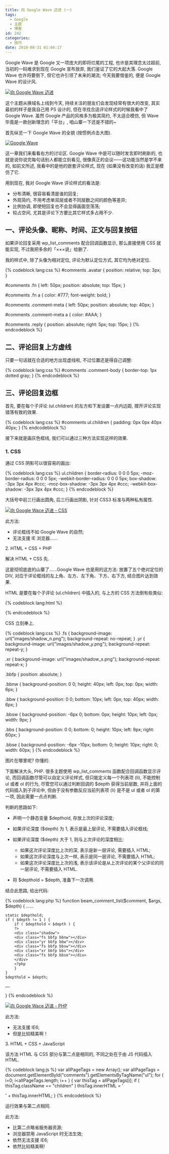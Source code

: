 ```yaml
---
title: 向 Google Wave 迈进 (一)
tags:
  - Google
  - 主题
  - 博客
id: 242
categories:
  - 技巧
date: 2010-08-31 01:04:17
---
```


Google Wave 是 Google 又一项庞大的即将烂尾的工程, 也许是其理念太过超前, 当初的一码难求到现在 Google 宣布放弃, 我们鉴证了它的大起大落. Google Wave 也许将要倒下, 但它也许引领了未来的潮流; 今天我要借鉴的, 便是 Google Wave 的设计风.

[![向 Google Wave 迈进](//img.beamnote.com/2010/forward-to-the-google-wave.png)](//img.beamnote.com/2010/forward-to-the-google-wave.png)<!-- more -->

这个主题从换域名上线到今天, 持续关注的朋友们会发现经常有很大的改变, 其实最初的样子是我自己用 PS 设计的, 但在寻找合适评论样式的时候我看中了 Google Wave. 虽然 Google 产品的风格多为极其简约, 不太适合模仿, 但 Wave 毕竟是一款创新理念的「平台」, 咱山寨一下还是不错的~

首先纵览一下 Google Wave 的全貌 (按惯例点击大图).

[![Google Wave](//img.beamnote.com/2010/google-wave.png)](//img.beamnote.com/2010/google-wave.png)

这一章我们来看看右方的讨论区. Google Wave 中是可以随时发言即时刷新的, 也就是说你说完每句话别人都能立刻看见, 很像真正的会议——这功能当然是学不来的, 如前文所述, 我看中的是他的嵌套评论样式, 现在 (如果没有改变的话) 我正是模仿了它.

用到现在, 我对 Google Wave 评论样式的看法是:

* 分布清晰, 很容易看清是谁的回复;
* 外观简约, 不用考虑单双层或者不同层数之间的颜色等差异;
* 比例协调, 即使短回复也不会显得画面空荡荡;
* 较占空间, 尤其是评论下方要比其它样式多占用不少.

## 一、评论头像、昵称、时间、正文与回复按钮

如果评论回复采用 wp_list_comments 配合回调函数显示, 那么直接使用 CSS 就能实现, 不过我把多余的「×××说」给删了.

我的样式中, 除了头像为相对定位, 评论为默认定位方式, 其它均为绝对定位.

{% codeblock lang:css %}
#comments .avatar {
    position: relative;
    top: 3px;
}

#comments .fn {
    left: 50px;
    position: absolute;
    top: 15px;
}

#comments .fn a {
    color: #777;
    font-weight: bold;
}

#comments .comment-meta {
    left: 50px;
    position: absolute;
    top: 40px;
}

#comments .comment-meta a {
    color: #AAA;
}

#comments .reply {
    position: absolute;
    right: 5px;
    top: 15px;
}
{% endcodeblock %}

## 二、评论回复上方虚线

只要一句话就在合适的地方出现虚线啦, 不过位置还是得自己调整:

{% codeblock lang:css %}
#comments .comment-body {
    border-top: 1px dotted gray;
}
{% endcodeblock %}

## 三、评论回复边框

首先, 要在每个子评论 (ul.children) 的左方和下发设置一点内边距, 撑开评论实现错落有致的效果.

{% codeblock lang:css %}
#comments ul.children {
    padding: 0px 0px 40px 40px;
}
{% endcodeblock %}

接下来就是画灰色框线, 我们可以通过三种方法实现这样的效果.

### 1\. CSS

通过 CSS 阴影可以很容易的画出:

{% codeblock lang:css %}
ul.children {
    border-radius: 0 0 0 5px;
    -moz-border-radius: 0 0 0 5px;
    -webkit-border-radius: 0 0 0 5px;
    box-shadow: -3px 3px 4px #ccc;
    -moz-box-shadow: -3px 3px 4px #ccc;
    -webkit-box-shadow: -3px 3px 4px #ccc;
}
{% endcodeblock %}

大括号中前三行画出圆角, 后三行画出阴影, 针对 CSS3 标准与两种私有属性.

[![向 Google Wace 迈进 - CSS](//img.beamnote.com/2010/gw-css.png)](//img.beamnote.com/2010/gw-css.png)

此方法:

* 评论框线不如 Google Wave 的自然;
* 无法支援 IE 浏览器……

2\. HTML + CSS + PHP

解决 HTML + CSS 先.

这是彻彻底底的山寨了……Google Wave 也是用的这方法: 放置了五个绝对定位的 DIV, 对应于评论框线的左上角、左方、左下角、下方、右下方, 结合图片达到效果.

HTML 是要在每个子评论 (ul.children) 中插入的, 与上方的 CSS 方法倒有些类似:

{% codeblock lang:html %}
<div class="shadow">
    <div class="fs bbfp bbnw"></div>
    <div class="yr bbfp bbw"></div>
    <div class="fs bbfp bbsw"></div>
    <div class="xr bbfp bbs"></div>
    <div class="fs bbfp bbse"></div>
</div>
{% endcodeblock %}

CSS 立刻奉上.

{% codeblock lang:css %}
.fs {
    background-image: url("images/shadow_n.png");
    background-repeat: no-repeat;
}
.yr {
    background-image: url("images/shadow_y.png");
    background-repeat: repeat-y;
}

.xr {
    background-image: url("images/shadow_x.png");
    background-repeat: repeat-x;
}

.bbfp {
    position: absolute;
}

.bbnw {
    background-position: 0 0;
    height: 40px;
    left: 0px;
    top: 0px;
    width: 6px;
}

.bbw {
    background-position: 0 0;
    bottom: 10px;
    left: 0px;
    top: 40px;
    width: 6px;
}

.bbsw {
    background-position: -6px 0;
    bottom: 0px;
    height: 10px;
    left: 0px;
    width: 9px;
}

.bbs {
    background-position: 0 0;
    bottom: 0;
    height: 10px;
    left: 9px;
    right: 60px;
}

.bbse {
    background-position: -6px -10px;
    bottom: 0;
    height: 10px;
    right: 0;
    width: 60px;
}
{% endcodeblock %}

图片在哪里呢? 你懂的.

下面解决大头, PHP. 很多主题使用 wp_list_comments 函数配合回调函数显示评论, 而回调函数尽管可以自定义评论样式, 但只能定义每一个列表项 (li), 不能控制 ul 或者 ol 的行为, 尽管您可以通过判断回调的 $depth 获得当前层数, 并将上面的代码插入到子评论中, 但由于没有参数反应当前列表项 (li) 是不是 ul 或者 ol 的第一项, 因此需要一点点判断.

判断的思路如下:

* 声明一个静态变量 $depthold, 存放上次的评论深度;
* 如果评论深度 ($depth) 为 1, 表示是最上层评论, 不需要插入评论框线;
* 如果评论深度 ($depth) 大于 1, 则与上次评论的深度相比:

    * 如果这次评论深度比上次的深, 表示是新一层评论, 需要插入 HTML;
    * 如果这次评论深度与上次一样, 表示是同一层评论, 不需要插入 HTML;
    * 如果这次评论深度比上次的浅, 表示该评论是从上次评论的某个父评论的同一层评论, 不需要插入 HTML.

* 将 $depthold = $depth, 准备下一次调用.

结合此思路, 给出代码:

{% codeblock lang:php %}
function beam_comment_list($comment, $args, $depth) {
    ……

    static $depthold;
    if ( $depth != 1 ) {
        if ( $depthold < $depth ) {
        ?>
        <div class="shadow">
        <div class="fs bbfp bbnw"></div>
        <div class="yr bbfp bbw"></div>
        <div class="fs bbfp bbsw"></div>
        <div class="xr bbfp bbs"></div>
        <div class="fs bbfp bbse"></div>
        </div>
        <?php
        }
    }
    $depthold = $depth;

    ……

}
{% endcodeblock %}

[![向 Google Wace 迈进 - PHP](//img.beamnote.com/2010/gw-php.png)](//img.beamnote.com/2010/gw-php.png)

此方法:

* 无法支援 IE6;
* 但是比较精美啊！

3\. HTML + CSS + JavaScript

该方法 HTML 与 CSS 部分与第二点是相同的, 不同之处在于由 JS 代码插入 HTML.

{% codeblock lang:js %}
var allPageTags = new Array();
var allPageTags = document.getElementById("comments").getElementsByTagName("ul");
for ( i=0; i<allPageTags.length; i++ ) {
    var thisTag = allPageTags[i];
    if ( thisTag.className == "children" )
        thisTag.innerHTML = '<div class="shadow"><div class="fs bbfp bbnw"></div><div class="yr bbfp bbw"></div><div class="fs bbfp bbsw"></div><div class="xr bbfp bbs"></div><div class="fs bbfp bbse"></div></div>' + thisTag.innerHTML;
}
{% endcodeblock %}

运行效果与第二点相同.

此方法:

* 比第二点略省服务器资源;
* 浏览器禁用 JavaScript 时无法生效;
* 依然无法支援 IE6;
* 依然比较精美啊\!

